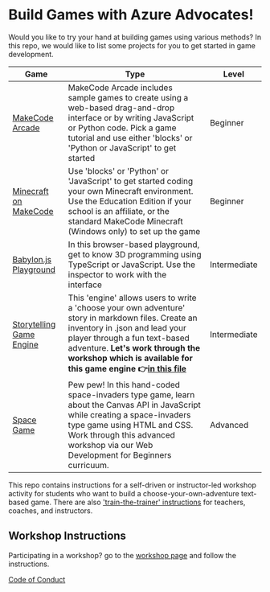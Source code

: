 # Build Games with Azure Advocates!

Would you like to try your hand at building games using various methods? In this repo, we would like to list some projects for you to get started in game development. 

| Game                                                                                    | Type                                                                                                                                                                                                                                                                                      | Level        |
| --------------------------------------------------------------------------------------- | ----------------------------------------------------------------------------------------------------------------------------------------------------------------------------------------------------------------------------------------------------------------------------------------- | ------------ |
| [MakeCode Arcade](https://arcade.makecode.com/)                                         | MakeCode Arcade includes sample games to create using a web-based drag-and-drop interface or by writing JavaScript or Python code. Pick a game tutorial and use either 'blocks' or 'Python or JavaScript' to get started                                                                  | Beginner     |
| [Minecraft on MakeCode](https://minecraft.makecode.com/)                                | Use 'blocks' or 'Python' or 'JavaScript' to get started coding your own Minecraft environment. Use the Education Edition if your school is an affiliate, or the standard MakeCode Minecraft (Windows only) to set up the game                                                             | Beginner     |
| [Babylon.js Playground](https://www.babylonjs-playground.com/)                          | In this browser-based playground, get to know 3D programming using TypeScript or JavaScript. Use the inspector to work with the interface                                                                                                                                                 | Intermediate |
| [Storytelling Game Engine](https://github.com/jlooper/static-game-engine)               | This 'engine' allows users to write a 'choose your own adventure' story in markdown files. Create an inventory in .json and lead your player through a fun text-based adventure. **Let's work through the workshop which is available for this game engine 👉[in this file](workshop.md)** | Intermediate |
| [Space Game](https://github.com/microsoft/Web-Dev-For-Beginners/tree/main/6-space-game) | Pew pew! In this hand-coded space-invaders type game, learn about the Canvas API in JavaScript while creating a space-invaders type game using HTML and CSS. Work through this advanced workshop via our Web Development for Beginners curricuum.                                         | Advanced     |


This repo contains instructions for a self-driven or instructor-led workshop activity for students who want to build a choose-your-own-adventure text-based game. There are also ['train-the-trainer' instructions](instructor_materials/README.md) for teachers, coaches, and instructors.

## Workshop Instructions

Participating in a workshop? go to the [workshop page](workshop.md) and follow the instructions.

[Code of Conduct](CODE_OF_CONDUCT.md)
